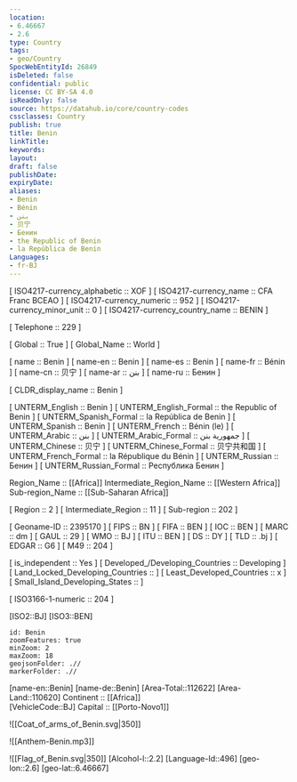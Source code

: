 ```yaml
---
location:
- 6.46667
- 2.6
type: Country
tags:
- geo/Country
SpocWebEntityId: 26849
isDeleted: false
confidential: public
license: CC BY-SA 4.0
isReadOnly: false
source: https://datahub.io/core/country-codes
cssclasses: Country
publish: true
title: Benin
linkTitle: 
keywords: 
layout: 
draft: false
publishDate: 
expiryDate: 
aliases:
- Benin
- Bénin
- بنن
- 贝宁
- Бенин
- the Republic of Benin
- la República de Benin
Languages:
- fr-BJ
---
```



[	ISO4217-currency_alphabetic	 :: XOF ] 
[	ISO4217-currency_name	 :: CFA Franc BCEAO ] 
[	ISO4217-currency_numeric	 :: 952 ] 
[	ISO4217-currency_minor_unit	 :: 0 ] 
[	ISO4217-currency_country_name	 :: BENIN ] 

[	Telephone	 :: 229 ] 

[	Global	 :: True ] 
[	Global_Name	 :: World ] 

[	name	 :: Benin ] 
[	name-en	 :: Benin ] 
[	name-es	 :: Benin ] 
[	name-fr	 :: Bénin ] 
[	name-cn	 :: 贝宁 ] 
[	name-ar	 :: بنن ] 
[	name-ru	 :: Бенин ] 

[	CLDR_display_name	 :: Benin ] 

[	UNTERM_English	 :: Benin ] 
[	UNTERM_English_Formal	 :: the Republic of Benin ] 
[	UNTERM_Spanish_Formal	 :: la República de Benin ] 
[	UNTERM_Spanish	 :: Benin ] 
[	UNTERM_French	 :: Bénin (le) ] 
[	UNTERM_Arabic	 :: بنن ] 
[	UNTERM_Arabic_Formal	 :: جمهورية بنن ] 
[	UNTERM_Chinese	 :: 贝宁 ] 
[	UNTERM_Chinese_Formal	 :: 贝宁共和国 ] 
[	UNTERM_French_Formal	 :: la République du Bénin ] 
[	UNTERM_Russian	 :: Бенин ] 
[	UNTERM_Russian_Formal	 :: Республика Бенин ] 

Region_Name ::  [[Africa]] 
Intermediate_Region_Name ::  [[Western Africa]]  
Sub-region_Name ::  [[Sub-Saharan Africa]] 

[	Region	 :: 2 ] 
[	Intermediate_Region	 :: 11 ] 
[	Sub-region	 :: 202 ] 

[	Geoname-ID	 :: 2395170 ] 
[	FIPS	 :: BN ] 
[	FIFA	 :: BEN ] 
[	IOC	 :: BEN ] 
[	MARC	 :: dm ] 
[	GAUL	 :: 29 ] 
[	WMO	 :: BJ ] 
[	ITU	 :: BEN ] 
[	DS	 :: DY ] 
[	TLD	 :: .bj ] 
[	EDGAR	 :: G6 ] 
[	M49	 :: 204 ] 

[	is_independent	 :: Yes ] 
[	Developed_/Developing_Countries	 :: Developing ] 
[	Land_Locked_Developing_Countries	 ::  ] 
[	Least_Developed_Countries	 :: x ] 
[	Small_Island_Developing_States	 ::  ] 

[	ISO3166-1-numeric	 :: 204 ] 



[ISO2::BJ] 
[ISO3::BEN] 
```leaflet
id: Benin
zoomFeatures: true 
minZoom: 2 
maxZoom: 18
geojsonFolder: .//
markerFolder: .//
```

[name-en::Benin] 
[name-de::Benin] 
[Area-Total::112622] 
[Area-Land::110620] 
Continent :: [[Africa]]  
[VehicleCode::BJ] 
Capital :: [[Porto-Novo1]]  

![[Coat_of_arms_of_Benin.svg|350]] 

![[Anthem-Benin.mp3]] 

![[Flag_of_Benin.svg|350]] 
[Alcohol-l::2.2] 
[Language-Id::496] 
[geo-lon::2.6] 
[geo-lat::6.46667] 




